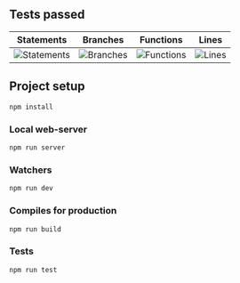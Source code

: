 ## Tests passed

| Statements                                                                    | Branches                                                            | Functions                                                                  | Lines                                                                    |
| ----------------------------------------------------------------------------- | ------------------------------------------------------------------- | -------------------------------------------------------------------------- | ------------------------------------------------------------------------ |
| ![Statements](https://img.shields.io/badge/Coverage-99.15%25-brightgreen.svg) | ![Branches](https://img.shields.io/badge/Coverage-71.43%25-red.svg) | ![Functions](https://img.shields.io/badge/Coverage-100%25-brightgreen.svg) | ![Lines](https://img.shields.io/badge/Coverage-99.15%25-brightgreen.svg) |

## Project setup

```
npm install
```

### Local web-server

```
npm run server
```

### Watchers

```
npm run dev
```

### Compiles for production

```
npm run build
```

### Tests

```
npm run test
```
